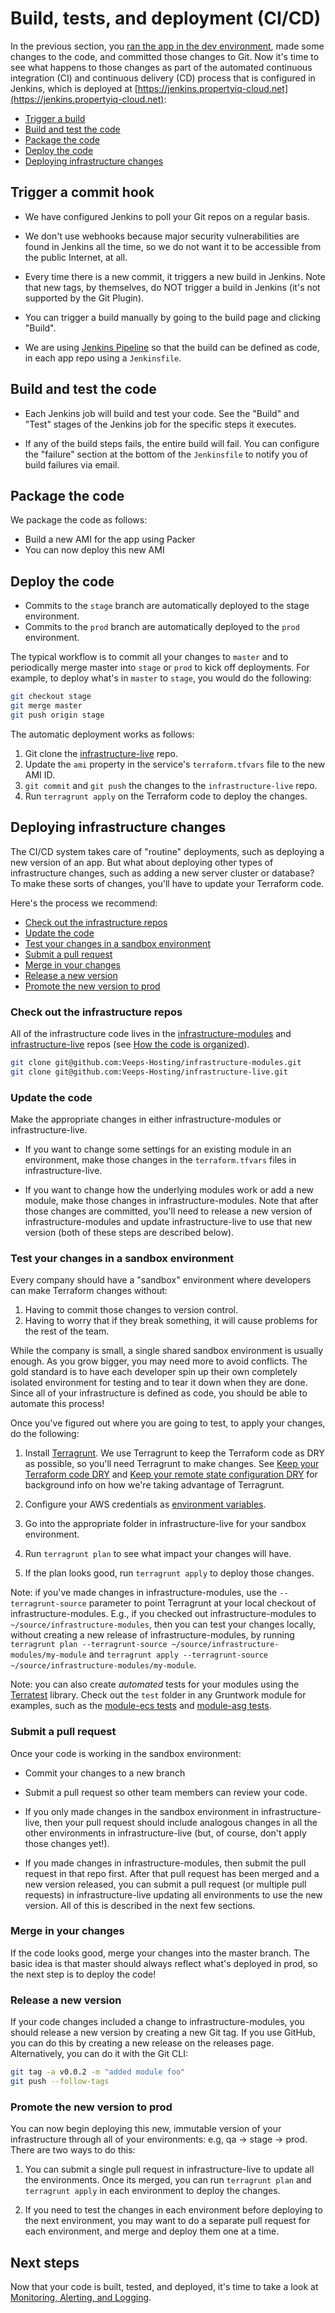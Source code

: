 # Build, tests, and deployment (CI/CD)

In the previous section, you [ran the app in the dev environment](04-dev-environment.md), made some changes to the code,
and committed those changes to Git. Now it's time to see what happens to those changes as part of the automated 
continuous integration (CI) and continuous delivery (CD) process that is configured in Jenkins, which is deployed at [https://jenkins.propertyiq-cloud.net](https://jenkins.propertyiq-cloud.net):

* [Trigger a build](#trigger-a-build)
* [Build and test the code](#build-and-test-the-code)
* [Package the code](#package-the-code)
* [Deploy the code](#deploy-the-code)
* [Deploying infrastructure changes](#deploying-infrastructure-changes)



## Trigger a commit hook

* We have configured Jenkins to poll your Git repos on a regular basis. 

* We don't use webhooks because major security vulnerabilities are found in Jenkins all the time, so we do not 
  want it to be accessible from the public Internet, at all. 

* Every time there is a new commit, it triggers a new build in Jenkins. Note that new tags, by themselves, do NOT 
  trigger a build in Jenkins (it's not supported by the Git Plugin).

* You can trigger a build manually by going to the build page and clicking "Build".

* We are using [Jenkins Pipeline](https://jenkins.io/doc/book/pipeline/) so that the build can be defined as code, in 
  each app repo using a `Jenkinsfile`.




## Build and test the code

* Each Jenkins job will build and test your code. See the "Build" and "Test" stages of the Jenkins job for the specific 
  steps it executes.
 
* If any of the build steps fails, the entire build will fail. You can configure the "failure" section at the bottom
  of the `Jenkinsfile` to notify you of build failures via email.





## Package the code

We package the code as follows:
 
* Build a new AMI for the app using Packer
* You can now deploy this new AMI




## Deploy the code

* Commits to the `stage` branch are automatically deployed to the stage environment.
* Commits to the `prod` branch are automatically deployed to the `prod` environment.

The typical workflow is to commit all your changes to `master` and to periodically merge master into `stage` or `prod`
to kick off deployments. For example, to deploy what's in `master` to `stage`, you would do the following:

```bash
git checkout stage
git merge master
git push origin stage
```  

The automatic deployment works as follows:

1. Git clone the [infrastructure-live](https://github.com/Veeps-Hosting/infrastructure-live) repo.
1. Update the `ami` property in the service's `terraform.tfvars` file to the new AMI ID.
1. `git commit` and `git push` the changes to the `infrastructure-live` repo.
1. Run `terragrunt apply` on the Terraform code to deploy the changes.




## Deploying infrastructure changes

The CI/CD system takes care of "routine" deployments, such as deploying a new version of an app. But what about 
deploying other types of infrastructure changes, such as adding a new server cluster or database? To make these sorts
of changes, you'll have to update your Terraform code.
 
Here's the process we recommend:

* [Check out the infrastructure repos](#check-out-the-infrastructure-repos)
* [Update the code](#update-the-code)
* [Test your changes in a sandbox environment](#test-your-changes-in-a-sandbox-environment)
* [Submit a pull request](#submit-a-pull-request)
* [Merge in your changes](#merge-in-your-changes)
* [Release a new version](#release-a-new-version)
* [Promote the new version to prod](#promote-the-new-version-to-prod)


### Check out the infrastructure repos

All of the infrastructure code lives in the [infrastructure-modules](https://github.com/Veeps-Hosting/infrastructure-modules) 
and [infrastructure-live](https://github.com/Veeps-Hosting/infrastructure-live) repos (see 
[How the code is organized](03-how-code-is-organized.md)).

```bash
git clone git@github.com:Veeps-Hosting/infrastructure-modules.git
git clone git@github.com:Veeps-Hosting/infrastructure-live.git
```


### Update the code

Make the appropriate changes in either infrastructure-modules or infrastructure-live. 

* If you want to change some settings for an existing module in an environment, make those changes in the 
  `terraform.tfvars` files in infrastructure-live. 
  
* If you want to change how the underlying modules work or add a new module, make those changes in 
  infrastructure-modules. Note that after those changes are committed, you'll need to release a new 
  version of infrastructure-modules and update infrastructure-live to use that new version
  (both of these steps are described below).    


### Test your changes in a sandbox environment

Every company should have a "sandbox" environment where developers can make Terraform changes without:
 
1. Having to commit those changes to version control.
1. Having to worry that if they break something, it will cause problems for the rest of the team.

While the company is small, a single shared sandbox environment is usually enough. As you grow bigger, you may need 
more to avoid conflicts. The gold standard is to have each developer spin up their own completely isolated environment 
for testing and to tear it down when they are done. Since all of your infrastructure is defined as code, you should be 
able to automate this process!

Once you've figured out where you are going to test, to apply your changes, do the following:

1. Install [Terragrunt](https://github.com/gruntwork-io/terragrunt). We use Terragrunt to keep the Terraform code as 
   DRY as possible, so you'll need Terragrunt to make changes. See [Keep your Terraform code 
   DRY](https://github.com/gruntwork-io/terragrunt#keep-your-terraform-code-dry) and [Keep your remote state 
   configuration DRY](https://github.com/gruntwork-io/terragrunt#keep-your-remote-state-configuration-dry) for 
   background info on how we're taking advantage of Terragrunt.

1. Configure your AWS credentials as [environment variables](http://docs.aws.amazon.com/cli/latest/userguide/cli-environment.html).

1. Go into the appropriate folder in infrastructure-live for your sandbox environment.

1. Run `terragrunt plan` to see what impact your changes will have.

1. If the plan looks good, run `terragrunt apply` to deploy those changes. 

Note: if you've made changes in infrastructure-modules, use the `--terragrunt-source` parameter to point
Terragrunt at your local checkout of infrastructure-modules. E.g., if you checked out 
infrastructure-modules to `~/source/infrastructure-modules`, then you can test your changes
locally, without creating a new release of infrastructure-modules, by running
`terragrunt plan --terragrunt-source ~/source/infrastructure-modules/my-module` and
`terragrunt apply --terragrunt-source ~/source/infrastructure-modules/my-module`.

Note: you can also create *automated* tests for your modules using the 
[Terratest](https://github.com/gruntwork-io/terratest) library. Check out the `test` folder in any Gruntwork module
for examples, such as the [module-ecs tests](https://github.com/gruntwork-io/module-ecs/tree/master/test) and 
[module-asg tests](https://github.com/gruntwork-io/module-asg/tree/master/test).


### Submit a pull request

Once your code is working in the sandbox environment:

* Commit your changes to a new branch

* Submit a pull request so other team members can review your code.

* If you only made changes in the sandbox environment in infrastructure-live, then your pull request 
  should include analogous changes in all the other environments in infrastructure-live (but, of course, 
  don't apply those changes yet!). 
  
* If you made changes in infrastructure-modules, then submit the pull request in that repo first. After
  that pull request has been merged and a new version released, you can submit a pull request (or multiple pull 
  requests) in infrastructure-live updating all environments to use the new version. All of this is 
  described in the next few sections.


### Merge in your changes

If the code looks good, merge your changes into the master branch. The basic idea is that master should always reflect
what's deployed in prod, so the next step is to deploy the code!


### Release a new version

If your code changes included a change to infrastructure-modules, you should release a new version by 
creating a new Git tag. If you use GitHub, you can do this by creating a new release on the releases page. 
Alternatively, you can do it with the Git CLI:

```bash
git tag -a v0.0.2 -m "added module foo"
git push --follow-tags
```


### Promote the new version to prod

You can now begin deploying this new, immutable version of your infrastructure through all of your environments:
e.g, qa -> stage -> prod. There are two ways to do this:
   
1. You can submit a single pull request in infrastructure-live to update all the environments. Once its
   merged, you can run `terragrunt plan` and `terragrunt apply` in each environment to deploy the changes.

1. If you need to test the changes in each environment before deploying to the next environment, you may want to do a
   separate pull request for each environment, and merge and deploy them one at a time.

 


## Next steps

Now that your code is built, tested, and deployed, it's time to take a look at [Monitoring, Alerting, and 
Logging](06-monitoring-alerting-logging.md).